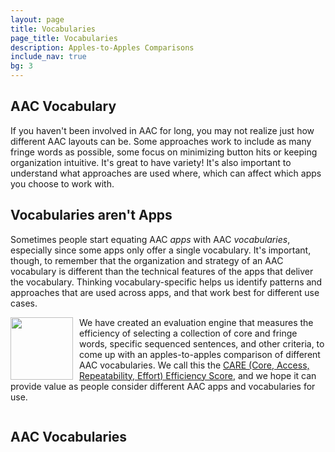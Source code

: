 ```yaml
---
layout: page
title: Vocabularies
page_title: Vocabularies
description: Apples-to-Apples Comparisons
include_nav: true
bg: 3
---
```

<style>
  #vocabs .name img {
    display: block;
    width: 140px;
    height: 140px;
    object-fit: contain;
    object-position: center;
  }
  #vocabs .apps {
    font-size: 13px;
    line-height: 18px;
    margin-top: 10px;
  }
  #vocabs .care.top {
    font-size: 20px;
    color: rgb(78, 72, 82);
    white-space: nowrap;
  }
  #vocabs .care div {
    font-size: 16px;
    color: #999;
    white-space: nowrap;
  }
  #vocabs .care div.top {
    font-size: 20px;
    color: rgb(78, 72, 82);
  }
  #vocabs .care div.full {
    font-size: 24px;
    color: rgb(78, 72, 82);
    margin-bottom: 10px;
  }
  #vocabs .care div.full > div {
    font-size: 13px;
    font-style: italic;
    margin-top: -5px;
    font-weight: normal;
  }
  a.caption {
    display: inline-block;
    padding: 5px 10px;
    border: 1px solid #aaa;
    border-radius: 10px;
    margin-bottom: 10px;
    text-align: center;
    max-width: 50%;
    margin-right: 15px;
  }
  a.caption img {
    height: 110px;
    object-fit: contain;
    object-position: center;
    display: block;
    margin: 0 auto;
    max-width: 200px;
  }
  a.caption.wide {
    min-width: 225px;
    max-width: 50%;
  }
  a.caption .sub {
    display: block;
    height: 43px;
    color: #888;
    overflow: hidden;
    font-weight: normal;
    max-width: 200px;
    font-size: 13px;
    line-height: 14px;
    margin: 0 auto;
  }
  #apps_list {
    margin: 20px 0;
  }
  .vocab_preview {
    width: 400px; 
    max-width: 100%; 
    max-height: 400px;
    object-fit: contain;
    object-position: center;
    float: right; 
    border: 1px solid #888; 
    border-radius: 5px; 
    padding: 5px;
    margin: 5px; 
  }
</style>
<h2>AAC Vocabulary</h2>
<img id='pic1' class='vocab_preview' style='display: none; float: right;'/>
<p>If you haven't been involved in AAC for long, you may not 
realize just how different AAC layouts can be. 
Some approaches work to include as
many fringe words as possible, some focus on minimizing button hits or keeping organization intuitive. It's great to have
variety! It's also important to understand what approaches
are used where, which can affect which apps you choose
to work with.</p>
<div style='clear: both;'></div>
<h2>Vocabularies aren't Apps</h2>
<img id='pic2' class='vocab_preview' style='display: none; float: right;'/>
<p>
  Sometimes people start equating AAC <i>apps</i> with AAC
  <i>vocabularies</i>, especially since some apps only offer
  a single vocabulary. It's important, though, to remember
  that the organization and strategy of an AAC 
  vocabulary is different than the technical features
  of the apps that deliver the vocabulary. Thinking
  vocabulary-specific helps us identify patterns and 
  approaches that are used across apps, and that work
  best for different use cases.
</p>
<img src='https://www.openboardformat.org/care_report.svg' style='float: left; margin-right: 10px; width: 100px;'/>
<p>
  We have created an evaluation engine that measures the
  efficiency of selecting a collection of core and fringe words,
  specific sequenced sentences, and other criteria, to come
  up with an apples-to-apples comparison of different AAC
  vocabularies. We call this the <a href="https://www.openboardformat.org/analysis">CARE (Core, Access, Repeatability, Effort) Efficiency Score</a>, and we hope it can
  provide value as people consider different AAC apps
  and vocabularies for use.
</p>
<div style='clear: both;'></div>

<h2>AAC Vocabularies</h2>
<!--
  Vocabulary categories/approaches:
    - semantic compaction
    - core + motor planning
    - core + categories
    - natural sequencing
    - pragmatic organization
  Criteria
    - max depth (quant)
    - conjugation (quant)
    - research behind vocab
    - motor planning
    - editability
    - medical vocabulary (body parts, sexuality)
    - adult vocabulary (life topics)
    - disability advocacy vocabulary
    - swear words


I want to go home
I need mom
Where are we going now
Thing Explainer examples
Let's go! Can we go to the park now?
One fish two fish red fish blue fish, other books
My name is Donnie, my pronouns are they/them or xe/xem. I am a master's of public health student at [school name] and an autistic self-advocate. My research focuses on the needs of disabled adults in accessing sexual and reproductive health care. I work for my school's newspaper and I enjoy knitting, crochet, and graphic design in my spare time.
I don't like pineapple on my pizza. 
Can you show me how to do it? 
Look what I see.
I'm sad because my pet is dead
Can you come to my house for tea?
My head hurts. 
She is pretty. 
I don't like that. 
Go away. 
Put it in there. 
My mom likes bread.
I have something to say, 
That's not what I meant
Let me speak. 
I use this device to speak. 
I can speak for myself.
A moment, please.
*It takes me longer to type that it does you to speak.
*I'm an adult. Treat me like one.
*Don't touch my device/don't touch me at all.
*I don't do eye contact.
I didn’t mean to say that.
Leave me alone.
Don’t touch me.
I can do it.
abrupt, accept, hope, wish, meal, comply
    - 
-->
<div style='margin-bottom: 10px;'>
  Filter:
  <select id='filter_platform' style='display: inline-block; width: 200px;'>
    <option value='all'>All Platforms</option>
    <option value='ios'>iOS</option>
    <option value='windows'>Windows</option>
    <option value='android'>Android</option>
    <option value='web'>Web</option>
  </select>
  <select id='filter_grid' style='display: inline-block; width: 200px;'>
    <option value='all'>All Grid Sizes</option>
    <option value='0-19'>Under 20 Buttons</option>
    <option value='20-40'>20-40 Buttons</option>
    <option value='41-60'>41-60 Buttons</option>
    <option value='61-999'>61+ Buttons</option>
  </select>
  <select id='filter_category' style='display: inline-block; width: 200px;'>
    <option value='all'>All Categories</option>
    <option value='motor'>Motor Planning</option>
    <option value='category'>Category-Based</option>
    <option value='pragmatic'>Pragmatic</option>
    <option value='keyboard'>Keyboard</option>
  </select>
  <select id='filter_license' style='display: inline-block; width: 200px;'>
    <option value='all'>All Licenses</option>
    <option value='open'>Open Vocabularies</option>
    <option value='closed'>Proprietary Vocabularies</option>
  </select>
  <a href="#" id='filter_clear'>clear filters</a>
</div>
<div style='max-width: 100%; overflow: auto;'>
<table id='vocabs'>
  <thead>
    <tr>
      <th><a href="#" id='sort_vocab'>Vocabulary</a> (<span id='result_count'></span>)</th>
      <th>License & Apps</th>
      <th><a href="#" id='sort_care'>CARE Score</a></th>
      <th>Description</th>
    </tr>
  </thead>
  <tbody>
    <tr class='template' style='display: none;'>
      <td><a class='name'>Quick Core 24</a></td>
      <td>
        <div class='license'>CC-By</div>
        <div class='apps'>CoughDrop</div>
      </td>
      <td class='care'>153.0</td>
      <td class='desc'>...</td>
    </tr>
  </tbody>
</table>
</div>
<script>
  document.querySelector('#filter_category').addEventListener('change', function(e) {
    render.filter_category = document.querySelector('#filter_category').value;
    render();
  });
  document.querySelector('#filter_grid').addEventListener('change', function(e) {
    render.filter_grid = document.querySelector('#filter_grid').value;
    render();
  });
  document.querySelector('#filter_license').addEventListener('change', function(e) {
    render.filter_license = document.querySelector('#filter_license').value;
    render();
  });
  document.querySelector('#filter_platform').addEventListener('change', function(e) {
    render.filter_platform = document.querySelector('#filter_platform').value;
    render();
  });
  document.querySelector('#filter_clear').addEventListener('click', function(e) {
    e.preventDefault();
    document.querySelector('#filter_category').value = 'all';
    document.querySelector('#filter_grid').value = 'all';
    document.querySelector('#filter_license').value = 'all';
    document.querySelector('#filter_platform').value = 'all';
    render.filter_category = false;
    render.filter_grid = false;
    render.filter_license = false;
    render.filter_platform = false;
    render();
  });
  document.querySelector('#sort_vocab').addEventListener('click', function(e) {
    e.preventDefault();
    if(render.sort == 'vocaba') {
      render.sort = 'vocabz';
    } else {
      render.sort = 'vocaba';
    }
    render();
  });
  document.querySelector('#sort_care').addEventListener('click', function(e) {
    e.preventDefault();
    if(render.sort == 'care9') {
      render.sort = 'care0';
    } else {
      render.sort = 'care9';
    }
    render();
  });
  var rendered = false;
  var render = function() {
    var vocabs = document.getElementById('vocabs');
    var template = vocabs.querySelectorAll('tr.template')[0];
    vocabs.querySelectorAll('tbody tr:not(.template)').forEach(function(elem) {
      elem.parentNode.removeChild(elem);
    });
    var list = [].concat(window.vocab_list || []);
    if(list.length == 0) {
      list.push({name: "None available", desc: " ", rank: 1});
    }
    var day = (new Date()).getDate();
    list = window.shuffle(list, day);
    var start_num = (day / 31) - 0.5;
    if(day % 2 == 0) { start_num = start_num * -1; }
    list.forEach(function(item) {
      item.care_combined = (item.care_rating || [0])[0];
      var sizes = item.sizes || [item];
      var max_care = 0;
      sizes.forEach(function(s) {
        if(s.care_score) {
          max_care = Math.max(max_care, parseInt(s.care_score, 10) || 0);
        }
      });
      item.care_combined = item.care_combined + max_care;
    });
    list = list.sort(function(a, b) {
      if(render.sort == 'vocaba') {
        return a.name.localeCompare(b.name);
      } else if(render.sort == 'vocabz') {
        return b.name.localeCompare(a.name);
      } else if(render.sort == 'care9') {
        return b.care_combined - a.care_combined;
        return ((b.care_score || 0) + (b.care_rating || [0])[0]) - ((a.care_score || 0) + (a.care_rating || [0])[0]);
      } else if(render.sort == 'care0') {
        return a.care_combined - b.care_combined;
        return ((a.care_score || 0) + (a.care_rating || [0])[0]) - ((b.care_score || 0) + (b.care_rating || [0])[0]);
      }
      if(a.rank != b.rank) {
        return a.rank - b.rank;
      }
      start_num = start_num + 0.25;
      if(start_num > 1.0) { start_num = -1; }
      return start_num;
      // return Math.random() - 0.5;
      // return a.name.localeCompare(b.name);
    })
    var valids = list.filter(function(i) { 
      if(render.filter_category && render.filter_category != 'all') {
        if(!i.categories || i.categories.indexOf(render.filter_category) == -1) { 
          return false;
        }
      }
      if(render.filter_grid && render.filter_grid != 'all') {
        var parts = render.filter_grid.split(/-/);
        var min = parseInt(parts[0], 10);
        var max = parseInt(parts[1], 10);
        var sizes = i.sizes || [i];
        var any_match = false;
        sizes.forEach(function(s) {
          var grid = s.rows * s.columns;
          if(grid >= min && grid <= max) {
            any_match = true;
          }
        });
        if(!any_match) { return false; }
      }
      if(render.filter_license && render.filter_license != 'all') {
        if(render.filter_license == 'open' && (i.license || 'Private').match(/private/i)) {
          return false;
        } else if(render.filter_license == 'closed' && !(i.license || 'Private').match(/private/i)) {
          return false;
        }
      }
      if(render.filter_platform && render.filter_platform != 'all') {
        var match = (i.platforms).find(function(p) { return p.toLowerCase() == render.filter_platform; });
        if(!match) { return false; }
      }
      return i.reviewed; 
    });
    if(!rendered) {
      pics = valids.filter(function(i) { return i.sizes || i.preview_url; });
      if(pics[0]) {
        var img = document.querySelector('#pic1');
        img.src = (pics[0].sizes || [pics[0]])[0].preview_url;
        img.style.display = 'inline';
      }
      if(pics[1]) {
        var img = document.querySelector('#pic2');
        img.src = (pics[1].sizes || [pics[1]])[0].preview_url;
        img.style.display = 'inline';
      }
      rendered = true;
    }
    document.querySelector('#result_count').innerText = valids.length;
    valids.forEach(function(item) {
      var vocab = template.cloneNode(true);
      vocab.classList.remove('template');
      vocab.querySelector('.name').setAttribute('href', "/vocabularies/" + item.id);
      vocab.querySelector('.name').innerText = item.name;
      if(item.image_url) {
        var img = document.createElement('img');
        img.src = item.image_url;
        vocab.querySelector('.name').appendChild(img);
      }
      vocab.querySelector('.apps').innerText = "";
      var apps = [].concat(item.apps);
      if(apps.length > 5) {
        apps = apps.sort(function(a, b) {
          start_num = start_num * -1;
          return start_num;
        });
        apps = apps.slice(0, 5)
        apps.push("...");
      }
      (apps || []).forEach(function(app) {
        var div = document.createElement('div');
        div.innerText = app;
        vocab.querySelector('.apps').appendChild(div);
      });
      vocab.querySelector('.license').innerText = item.license;
      var max_score = 0;
      if(item.sizes) {
        vocab.querySelector('.care').innerText = "";
        var top = 0;
        item.sizes.forEach(function(size) {
          if(size.care_score > top) {
            top = size.care_score;
            max_score = top;
          }
        });
        item.sizes.forEach(function(size) {
          var div = document.createElement('div');
          div.innerText = size.rows + "x" + size.columns + " - " + size.care_score;
          if(top == size.care_score) {
            div.classList.add('top');
          }
          vocab.querySelector('.care').appendChild(div);
        })
      } else {
        vocab.querySelector('.care').classList.add('top');
        vocab.querySelector('.care').innerText = item.rows + "x" + item.columns + " - " + item.care_score;
        max_score = parseInt(item.care_score, 10) || 0;
      }
      var max_care_score = max_score;
      var voters = 0;
      if(item.care_rating) {
        max_score = max_score + item.care_rating[0];
        voters = item.care_rating[1] || 0;
      }
      
      var div = document.createElement('div');
      div.innerText = "Full: " + ((Math.round(max_score * 100) / 100) || "N/A");
      var d2 = document.createElement('div');
      d2.innerText = "from " + voters + " reviews";
      if(voters == 0) { d2.innerText = "incomplete, no reviews"; }
      else if(!max_care_score) { d2.innerText = "incomplete"; }
      div.appendChild(d2);
      div.classList.add('full');
      vocab.querySelector('.care').prepend(div);

      vocab.querySelector('.desc').innerText = item.summary;
      vocab.style.display = 'table-row';
      vocabs.querySelector('tbody').appendChild(vocab);
    });
  };
  render();
</script>

<p>Is your vocabulary missing from our list? Let us know
and we'll get it added! Please consider providing a .obz file
containing your vocabulary to make it easier for us to
process it.</p>
